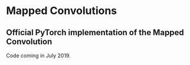 # Mapped Convolutions
## Official PyTorch implementation of the Mapped Convolution


Code coming in July 2019.
